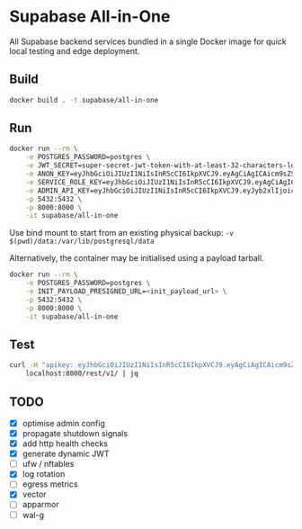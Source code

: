 # Supabase All-in-One

All Supabase backend services bundled in a single Docker image for quick local testing and edge deployment.

## Build

```bash
docker build . -t supabase/all-in-one
```

## Run

```bash
docker run --rm \
    -e POSTGRES_PASSWORD=postgres \
    -e JWT_SECRET=super-secret-jwt-token-with-at-least-32-characters-long \
    -e ANON_KEY=eyJhbGciOiJIUzI1NiIsInR5cCI6IkpXVCJ9.eyAgCiAgICAicm9sZSI6ICJhbm9uIiwKICAgICJpc3MiOiAic3VwYWJhc2UtZGVtbyIsCiAgICAiaWF0IjogMTY0MTc2OTIwMCwKICAgICJleHAiOiAxNzk5NTM1NjAwCn0.dc_X5iR_VP_qT0zsiyj_I_OZ2T9FtRU2BBNWN8Bu4GE \
    -e SERVICE_ROLE_KEY=eyJhbGciOiJIUzI1NiIsInR5cCI6IkpXVCJ9.eyAgCiAgICAicm9sZSI6ICJzZXJ2aWNlX3JvbGUiLAogICAgImlzcyI6ICJzdXBhYmFzZS1kZW1vIiwKICAgICJpYXQiOiAxNjQxNzY5MjAwLAogICAgImV4cCI6IDE3OTk1MzU2MDAKfQ.DaYlNEoUrrEn2Ig7tqibS-PHK5vgusbcbo7X36XVt4Q \
    -e ADMIN_API_KEY=eyJhbGciOiJIUzI1NiIsInR5cCI6IkpXVCJ9.eyJyb2xlIjoic3VwYWJhc2VfYWRtaW4iLCJpc3MiOiJzdXBhYmFzZS1kZW1vIiwiaWF0IjoxNjQxNzY5MjAwLCJleHAiOjE3OTk1MzU2MDB9.Y9mSNVuTw2TdfryoaqM5wySvwQemGGWfSe9ixcklVfM \
    -p 5432:5432 \
    -p 8000:8000 \
    -it supabase/all-in-one
```

Use bind mount to start from an existing physical backup: `-v $(pwd)/data:/var/lib/postgresql/data`

Alternatively, the container may be initialised using a payload tarball.

```bash
docker run --rm \
    -e POSTGRES_PASSWORD=postgres \
    -e INIT_PAYLOAD_PRESIGNED_URL=<init_payload_url> \
    -p 5432:5432 \
    -p 8000:8000 \
    -it supabase/all-in-one
```

## Test

```bash
curl -H "apikey: eyJhbGciOiJIUzI1NiIsInR5cCI6IkpXVCJ9.eyAgCiAgICAicm9sZSI6ICJhbm9uIiwKICAgICJpc3MiOiAic3VwYWJhc2UtZGVtbyIsCiAgICAiaWF0IjogMTY0MTc2OTIwMCwKICAgICJleHAiOiAxNzk5NTM1NjAwCn0.dc_X5iR_VP_qT0zsiyj_I_OZ2T9FtRU2BBNWN8Bu4GE" \
    localhost:8000/rest/v1/ | jq
```

## TODO

- [x] optimise admin config
- [x] propagate shutdown signals
- [x] add http health checks
- [x] generate dynamic JWT
- [ ] ufw / nftables
- [x] log rotation
- [ ] egress metrics
- [x] vector
- [ ] apparmor
- [ ] wal-g

